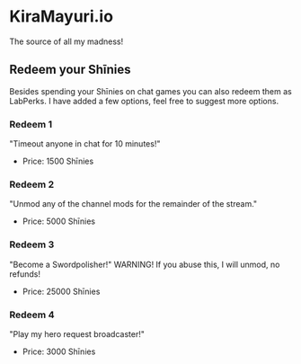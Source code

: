 

# KiraMayuri.io

The source of all my madness!

## Redeem your Shīnies

Besides spending your Shīnies on chat games you can also redeem them as LabPerks. I have added a few options, feel free to suggest more options.

### Redeem 1
"Timeout anyone in chat for 10 minutes!"  
- Price: 1500 Shīnies

### Redeem 2
"Unmod any of the channel mods for the remainder of the stream."   
- Price: 5000 Shīnies

### Redeem 3
"Become a Swordpolisher!" WARNING! If you abuse this, I will unmod, no refunds!  
- Price: 25000 Shīnies

### Redeem 4
"Play my hero request broadcaster!"  
- Price: 3000 Shīnies

